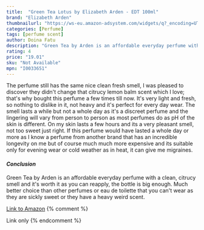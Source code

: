 ```yaml
---
title:  "Green Tea Lotus by Elizabeth Arden - EDT 100ml"
brand: "Elizabeth Arden"
thumbnailurl: "https://ws-eu.amazon-adsystem.com/widgets/q?_encoding=UTF8&ASIN=B0028VM7CI&Format=_SL160_&ID=AsinImage&MarketPlace=GB&ServiceVersion=20070822&WS=1&tag=codemartin04-21&language=en_GB"
categories: [Perfume]
tags: [perfume scent]
author: Doina Fatu
description: "Green Tea by Arden is an affordable everyday perfume with a clean, citrucy smell and it's worth it as you can reapply, the bottle is big enough."
rating: 4
price: "19.01"
sku: "Not Available"
mpn: "I0033651"
---
```


The perfume still has the same nice clean fresh smell, I was pleased to discover they didn't change that
citrucy lemon balm scent which I love; that's why bought this perfume a few times till now. It's very light and fresh,
so nothing to dislike in it, not heavy and it's perfect for every day wear. The smell lasts a while but not a whole day 
as it's a discreet perfume and the lingering will vary from person to person as most perfumes do as pH of the skin is 
different. On my skin lasts a few hours and its a very pleasant smell, not too sweet just right. If this perfume would 
have lasted a whole day or more as I know a perfume from another brand that has an incredible longevity on me but of
course much much more expensive and its suitable only for evening wear or cold weather as in heat, it can give me
migraines.

<h4><em>Conclusion</em></h4>

Green Tea by Arden is an affordable everyday perfume with a clean, citrucy smell and it's worth it
as you can reapply, the bottle is big enough. Much better choice than other perfumes or eau de toilette that you can't
wear as they are sickly sweet or they have a heavy weird scent.

<a href="https://www.amazon.co.uk/Elizabeth-Arden-Green-Lotus-Toilette/dp/B006AAL36Y?crid=2C2726UHJ82I8&dib=eyJ2IjoiMSJ9.3qiwctLpHs0FsO480HGa9CLalzqb69_BRJU14ThXHq3-yqCjyscSSWLoalu1qsUmiXDp_VJC1tpZAxcPF1orkikpYqIuveh22U--p1N_xGG54avA5FPKF64-8RePJmDZbzD9zBnd_HNwFb6jkw1rZRMwokuWrhvG44mn6XQTCXR5lnk7INxQ6gmxe6wwzEaIi34_UAatPLzg-plB5Ggaq1hmth1jNwccq8hkvrAZ5nbjAb3jr9UUrL-SgVtFonDx1_FnwZFg5eZAjQlpw9b-4IdO78RU4yneUjzyT37LP1c.CKHiQXJB5DYwvKk-XSwOFZmyCzCYSIPPThen7RC6DLQ&dib_tag=se&keywords=Green+Tea+Lotus+by+Elizabeth+Arden+-+EDT+100ml&qid=1721499445&sprefix=green+tea+lotus+by+elizabeth+arden+-+edt+100ml%2Caps%2C86&sr=8-1&linkCode=ll1&tag={{site.affid}}&linkId=0cadb9c484154c8e7fb1195a33e148de&language=en_GB&ref_=as_li_ss_tl">Link to Amazon</a>
{% comment %}

Link only
{% endcomment %}